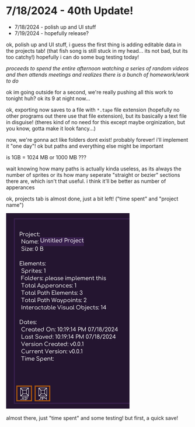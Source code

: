 # 7/18/2024 - 40th Update!

- 7/18/2024 - polish up and UI stuff
- 7/19/2024 - hopefully release?

ok, polish up and UI stuff, i guess the first thing is adding editable data in the projects tab! (that fish song is still stuck in my head... its not bad, but its too catchy!) hopefully i can do some bug testing today! 

*proceeds to spend the entire afternoon watching a series of random videos and then attends meetings and realizes there is a bunch of homework/work to do*

ok im going outside for a second, we're really pushing all this work to tonight huh? ok its 9 at night now...

ok, exporting now saves to a file with `*.tape` file extension (hopefully no other programs out there use that file extension), but its basically a text file in disguise! (theres kind of no need for this except maybe orginization, but you know, gotta make it look fancy...)

now, we're gonna act like folders dont exist! probably forever! i'll implement it "one day"! ok but paths and everything else might be important

is 1GB = 1024 MB or 1000 MB ???

wait knowing how many paths is actually kinda useless, as its always the number of sprites or its how many seperate "straight or bezier" sections there are, which isn't that useful. i think it'll be better as number of apperances

ok, projects tab is almost done, just a bit left! ("time spent" and "project name")

![almost done!](</updatelogs/images/072024/07182024 - 1.png>)

almost there, just "time spent" and some testing! but first, a quick save!